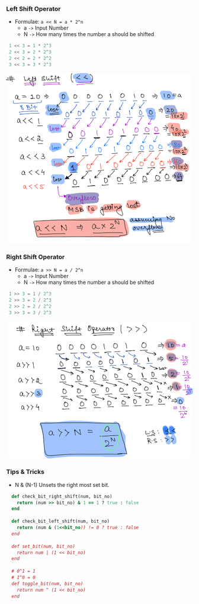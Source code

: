 ### Left Shift Operator

- Formulae: `a << N = a * 2^n`
  - a `->` Input Number
  - N `->` How many times the number a should be shifted

```java
 1 << 3 = 1 * 2^3
 2 << 3 = 2 * 2^3
 2 << 2 = 2 * 2^2       
 3 << 3 = 3 * 2^3
```

![left_shift.png](../assets/images/bit_manipulation/left_shift.png)

### Right Shift Operator

- Formulae: `a >> N = a / 2^n`
    - a `->` Input Number
    - N `->` How many times the number a should be shifted

```java
 1 >> 3 = 1 / 2^3
 2 >> 3 = 2 / 2^3
 2 >> 2 = 2 / 2^2       
 3 >> 3 = 3 / 2^3
```
![right_shift.png](../assets/images/bit_manipulation/right_shift.png)

### Tips & Tricks

- N & (N-1) Unsets the right most set bit.
```ruby
  def check_bit_right_shift(num, bit_no)
    return (num >> bit_no) & 1 == 1 ? true : false
  end
  
  def check_bit_left_shift(num, bit_no)
    return (num & (1<<bit_no)) != 0 ? true : false
  end

  def set_bit(num, bit_no)
    return num | (1 << bit_no)
  end

  # 0^1 = 1
  # 1^0 = 0
  def toggle_bit(num, bit_no)
    return num ^ (1 << bit_no)
  end
```
